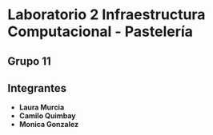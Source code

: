 # Laboratorio 2 Infraestructura Computacional - Pastelería
## Grupo 11
## Integrantes
- **Laura Murcia**
- **Camilo Quimbay**
- **Monica Gonzalez**
  


